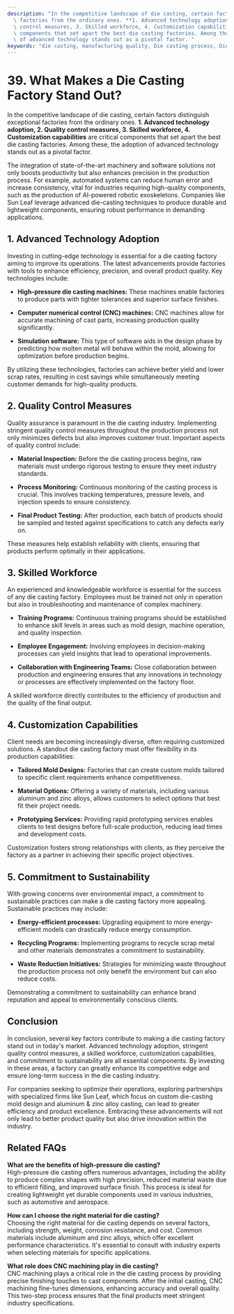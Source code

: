 ```yaml
---
description: "In the competitive landscape of die casting, certain factors distinguish exceptional\
  \ factories from the ordinary ones. **1. Advanced technology adoption, 2. Quality\
  \ control measures, 3. Skilled workforce, 4. Customization capabilities** are critical\
  \ components that set apart the best die casting factories. Among these, the adoption\
  \ of advanced technology stands out as a pivotal factor. "
keywords: "die casting, manufacturing quality, Die casting process, Die-cast aluminum"
---
```

# 39. What Makes a Die Casting Factory Stand Out?  

In the competitive landscape of die casting, certain factors distinguish exceptional factories from the ordinary ones. **1. Advanced technology adoption, 2. Quality control measures, 3. Skilled workforce, 4. Customization capabilities** are critical components that set apart the best die casting factories. Among these, the adoption of advanced technology stands out as a pivotal factor. 

The integration of state-of-the-art machinery and software solutions not only boosts productivity but also enhances precision in the production process. For example, automated systems can reduce human error and increase consistency, vital for industries requiring high-quality components, such as the production of AI-powered robotic exoskeletons. Companies like Sun Leaf leverage advanced die-casting techniques to produce durable and lightweight components, ensuring robust performance in demanding applications.

## **1. Advanced Technology Adoption**

Investing in cutting-edge technology is essential for a die casting factory aiming to improve its operations. The latest advancements provide factories with tools to enhance efficiency, precision, and overall product quality. Key technologies include:

- **High-pressure die casting machines:** These machines enable factories to produce parts with tighter tolerances and superior surface finishes.
  
- **Computer numerical control (CNC) machines:** CNC machines allow for accurate machining of cast parts, increasing production quality significantly.

- **Simulation software:** This type of software aids in the design phase by predicting how molten metal will behave within the mold, allowing for optimization before production begins.

By utilizing these technologies, factories can achieve better yield and lower scrap rates, resulting in cost savings while simultaneously meeting customer demands for high-quality products.

## **2. Quality Control Measures**

Quality assurance is paramount in the die casting industry. Implementing stringent quality control measures throughout the production process not only minimizes defects but also improves customer trust. Important aspects of quality control include:

- **Material Inspection:** Before the die casting process begins, raw materials must undergo rigorous testing to ensure they meet industry standards.

- **Process Monitoring:** Continuous monitoring of the casting process is crucial. This involves tracking temperatures, pressure levels, and injection speeds to ensure consistency.

- **Final Product Testing:** After production, each batch of products should be sampled and tested against specifications to catch any defects early on.

These measures help establish reliability with clients, ensuring that products perform optimally in their applications.

## **3. Skilled Workforce**

An experienced and knowledgeable workforce is essential for the success of any die casting factory. Employees must be trained not only in operation but also in troubleshooting and maintenance of complex machinery. 

- **Training Programs:** Continuous training programs should be established to enhance skill levels in areas such as mold design, machine operation, and quality inspection.

- **Employee Engagement:** Involving employees in decision-making processes can yield insights that lead to operational improvements.

- **Collaboration with Engineering Teams:** Close collaboration between production and engineering ensures that any innovations in technology or processes are effectively implemented on the factory floor.

A skilled workforce directly contributes to the efficiency of production and the quality of the final output.

## **4. Customization Capabilities**

Client needs are becoming increasingly diverse, often requiring customized solutions. A standout die casting factory must offer flexibility in its production capabilities:

- **Tailored Mold Designs:** Factories that can create custom molds tailored to specific client requirements enhance competitiveness.

- **Material Options:** Offering a variety of materials, including various aluminum and zinc alloys, allows customers to select options that best fit their project needs.

- **Prototyping Services:** Providing rapid prototyping services enables clients to test designs before full-scale production, reducing lead times and development costs.

Customization fosters strong relationships with clients, as they perceive the factory as a partner in achieving their specific project objectives.

## **5. Commitment to Sustainability**

With growing concerns over environmental impact, a commitment to sustainable practices can make a die casting factory more appealing. Sustainable practices may include:

- **Energy-efficient processes:** Upgrading equipment to more energy-efficient models can drastically reduce energy consumption.

- **Recycling Programs:** Implementing programs to recycle scrap metal and other materials demonstrates a commitment to sustainability.

- **Waste Reduction Initiatives:** Strategies for minimizing waste throughout the production process not only benefit the environment but can also reduce costs.

Demonstrating a commitment to sustainability can enhance brand reputation and appeal to environmentally conscious clients.

## **Conclusion**

In conclusion, several key factors contribute to making a die casting factory stand out in today's market. Advanced technology adoption, stringent quality control measures, a skilled workforce, customization capabilities, and commitment to sustainability are all essential components. By investing in these areas, a factory can greatly enhance its competitive edge and ensure long-term success in the die casting industry. 

For companies seeking to optimize their operations, exploring partnerships with specialized firms like Sun Leaf, which focus on custom die-casting mold design and aluminum & zinc alloy casting, can lead to greater efficiency and product excellence. Embracing these advancements will not only lead to better product quality but also drive innovation within the industry.

## **Related FAQs**

**What are the benefits of high-pressure die casting?**  
High-pressure die casting offers numerous advantages, including the ability to produce complex shapes with high precision, reduced material waste due to efficient filling, and improved surface finish. This process is ideal for creating lightweight yet durable components used in various industries, such as automotive and aerospace.

**How can I choose the right material for die casting?**  
Choosing the right material for die casting depends on several factors, including strength, weight, corrosion resistance, and cost. Common materials include aluminum and zinc alloys, which offer excellent performance characteristics. It's essential to consult with industry experts when selecting materials for specific applications.

**What role does CNC machining play in die casting?**  
CNC machining plays a critical role in the die casting process by providing precise finishing touches to cast components. After the initial casting, CNC machining fine-tunes dimensions, enhancing accuracy and overall quality. This two-step process ensures that the final products meet stringent industry specifications.
